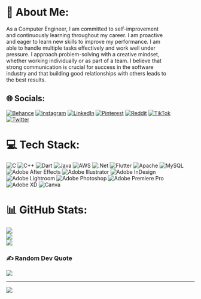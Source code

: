 # 💫 About Me:
As a Computer Engineer, I am committed to self-improvement <br>and continuously learning throughout my career. I am proactive<br> and eager to learn new skills to improve my performance. I am <br>able to handle multiple tasks effectively and work well under <br>pressure. I approach problem-solving with a creative mindset, <br>whether working individually or as part of a team.  I believe that <br>strong communication is crucial for success in the software <br>industry and that building good relationships with others leads to<br> the best results.


## 🌐 Socials:
[![Behance](https://img.shields.io/badge/Behance-1769ff?logo=behance&logoColor=white)](https://behance.net/nezirerdinc) [![Instagram](https://img.shields.io/badge/Instagram-%23E4405F.svg?logo=Instagram&logoColor=white)](https://instagram.com/nezirer) [![LinkedIn](https://img.shields.io/badge/LinkedIn-%230077B5.svg?logo=linkedin&logoColor=white)](https://linkedin.com/in/nezir-erdinc) [![Pinterest](https://img.shields.io/badge/Pinterest-%23E60023.svg?logo=Pinterest&logoColor=white)](https://pinterest.com/nezirerdin) [![Reddit](https://img.shields.io/badge/Reddit-%23FF4500.svg?logo=Reddit&logoColor=white)](https://reddit.com/user/nezirer) [![TikTok](https://img.shields.io/badge/TikTok-%23000000.svg?logo=TikTok&logoColor=white)](https://tiktok.com/@nezirben) [![Twitter](https://img.shields.io/badge/Twitter-%231DA1F2.svg?logo=Twitter&logoColor=white)](https://twitter.com/nezir_erdinc) 

# 💻 Tech Stack:
![C](https://img.shields.io/badge/c-%2300599C.svg?style=flat-square&logo=c&logoColor=white) ![C++](https://img.shields.io/badge/c++-%2300599C.svg?style=flat-square&logo=c%2B%2B&logoColor=white) ![Dart](https://img.shields.io/badge/dart-%230175C2.svg?style=flat-square&logo=dart&logoColor=white) ![Java](https://img.shields.io/badge/java-%23ED8B00.svg?style=flat-square&logo=java&logoColor=white) ![AWS](https://img.shields.io/badge/AWS-%23FF9900.svg?style=flat-square&logo=amazon-aws&logoColor=white) ![.Net](https://img.shields.io/badge/.NET-5C2D91?style=flat-square&logo=.net&logoColor=white) ![Flutter](https://img.shields.io/badge/Flutter-%2302569B.svg?style=flat-square&logo=Flutter&logoColor=white) ![Apache](https://img.shields.io/badge/apache-%23D42029.svg?style=flat-square&logo=apache&logoColor=white) ![MySQL](https://img.shields.io/badge/mysql-%2300f.svg?style=flat-square&logo=mysql&logoColor=white) ![Adobe After Effects](https://img.shields.io/badge/Adobe%20After%20Effects-9999FF.svg?style=flat-square&logo=Adobe%20After%20Effects&logoColor=white) ![Adobe Illustrator](https://img.shields.io/badge/adobeillustrator-%23FF9A00.svg?style=flat-square&logo=adobeillustrator&logoColor=white) ![Adobe InDesign](https://img.shields.io/badge/Adobe%20InDesign-49021F?style=flat-square&logo=adobeindesign&logoColor=white) ![Adobe Lightroom](https://img.shields.io/badge/Adobe%20Lightroom-31A8FF.svg?style=flat-square&logo=Adobe%20Lightroom&logoColor=white) ![Adobe Photoshop](https://img.shields.io/badge/adobephotoshop-%2331A8FF.svg?style=flat-square&logo=adobephotoshop&logoColor=white) ![Adobe Premiere Pro](https://img.shields.io/badge/Adobe%20Premiere%20Pro-9999FF.svg?style=flat-square&logo=Adobe%20Premiere%20Pro&logoColor=white) ![Adobe XD](https://img.shields.io/badge/Adobe%20XD-470137?style=flat-square&logo=Adobe%20XD&logoColor=#FF61F6) ![Canva](https://img.shields.io/badge/Canva-%2300C4CC.svg?style=flat-square&logo=Canva&logoColor=white)
# 📊 GitHub Stats:
![](https://github-readme-stats.vercel.app/api?username=nezirer&theme=dark&hide_border=false&include_all_commits=false&count_private=false)<br/>
![](https://github-readme-streak-stats.herokuapp.com/?user=nezirer&theme=dark&hide_border=false)<br/>
![](https://github-readme-stats.vercel.app/api/top-langs/?username=nezirer&theme=dark&hide_border=false&include_all_commits=false&count_private=false&layout=compact)

### ✍️ Random Dev Quote
![](https://quotes-github-readme.vercel.app/api?type=horizontal&theme=merko)

---
[![](https://visitcount.itsvg.in/api?id=nezirer&icon=2&color=0)](https://visitcount.itsvg.in)

<!-- Proudly created with GPRM ( https://gprm.itsvg.in ) -->
